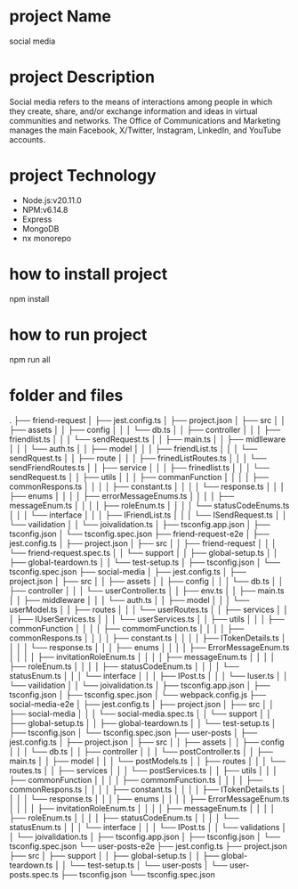 # project Name

social media

# project Description

Social media refers to the means of interactions among people in which they create, share, and/or exchange information and ideas in virtual communities and networks. The Office of Communications and Marketing manages the main Facebook, X/Twitter, Instagram, LinkedIn, and YouTube accounts.

# project Technology

- Node.js:v20.11.0
- NPM:v6.14.8
- Express
- MongoDB
- nx monorepo

# how to install project

npm install

# how to run project

npm run all

# folder and files

.
├── friend-request
│ ├── jest.config.ts
│ ├── project.json
│ ├── src
│ │ ├── assets
│ │ ├── config
│ │ │ └── db.ts
│ │ ├── controller
│ │ │ ├── friendlist.ts
│ │ │ └── sendRequest.ts
│ │ ├── main.ts
│ │ ├── midlleware
│ │ │ └── auth.ts
│ │ ├── model
│ │ │ ├── friendList.ts
│ │ │ └── sendRquest.ts
│ │ ├── route
│ │ │ ├── frinedListRoutes.ts
│ │ │ └── sendFriendRoutes.ts
│ │ ├── service
│ │ │ ├── frinedlist.ts
│ │ │ └── sendRequest.ts
│ │ ├── utils
│ │ │ ├── commanFunction
│ │ │ │ ├── commonRespons.ts
│ │ │ │ ├── constant.ts
│ │ │ │ └── response.ts
│ │ │ ├── enums
│ │ │ │ ├── errorMessageEnums.ts
│ │ │ │ ├── messageEnum.ts
│ │ │ │ ├── roleEnum.ts
│ │ │ │ └── statusCodeEnums.ts
│ │ │ └── interface
│ │ │ ├── IFriendList.ts
│ │ │ └── ISendRequest.ts
│ │ └── vailidation
│ │ └── joivalidation.ts
│ ├── tsconfig.app.json
│ ├── tsconfig.json
│ └── tsconfig.spec.json
├── friend-request-e2e
│ ├── jest.config.ts
│ ├── project.json
│ ├── src
│ │ ├── friend-request
│ │ │ └── friend-request.spec.ts
│ │ └── support
│ │ ├── global-setup.ts
│ │ ├── global-teardown.ts
│ │ └── test-setup.ts
│ ├── tsconfig.json
│ └── tsconfig.spec.json
├── social-media
│ ├── jest.config.ts
│ ├── project.json
│ ├── src
│ │ ├── assets
│ │ ├── config
│ │ │ └── db.ts
│ │ ├── controller
│ │ │ └── userController.ts
│ │ ├── env.ts
│ │ ├── main.ts
│ │ ├── middleware
│ │ │ └── auth.ts
│ │ ├── model
│ │ │ └── userModel.ts
│ │ ├── routes
│ │ │ └── userRoutes.ts
│ │ ├── services
│ │ │ ├── IUserServices.ts
│ │ │ └── userServices.ts
│ │ ├── utils
│ │ │ ├── commonFunction
│ │ │ │ ├── commomFunction.ts
│ │ │ │ ├── commonRespons.ts
│ │ │ │ ├── constant.ts
│ │ │ │ ├── ITokenDetails.ts
│ │ │ │ └── response.ts
│ │ │ ├── enums
│ │ │ │ ├── ErrorMessageEnum.ts
│ │ │ │ ├── invitationRoleEnum.ts
│ │ │ │ ├── messageEnum.ts
│ │ │ │ ├── roleEnum.ts
│ │ │ │ ├── statusCodeEnum.ts
│ │ │ │ └── statusEnum.ts
│ │ │ └── interface
│ │ │ ├── IPost.ts
│ │ │ └── Iuser.ts
│ │ └── vailidation
│ │ └── joivalidation.ts
│ ├── tsconfig.app.json
│ ├── tsconfig.json
│ ├── tsconfig.spec.json
│ └── webpack.config.js
├── social-media-e2e
│ ├── jest.config.ts
│ ├── project.json
│ ├── src
│ │ ├── social-media
│ │ │ └── social-media.spec.ts
│ │ └── support
│ │ ├── global-setup.ts
│ │ ├── global-teardown.ts
│ │ └── test-setup.ts
│ ├── tsconfig.json
│ └── tsconfig.spec.json
├── user-posts
│ ├── jest.config.ts
│ ├── project.json
│ ├── src
│ │ ├── assets
│ │ ├── config
│ │ │ └── db.ts
│ │ ├── controller
│ │ │ └── postController.ts
│ │ ├── main.ts
│ │ ├── model
│ │ │ └── postModels.ts
│ │ ├── routes
│ │ │ └── routes.ts
│ │ ├── services
│ │ │ └── postServices.ts
│ │ ├── utils
│ │ │ ├── commonFunction
│ │ │ │ ├── commomFunction.ts
│ │ │ │ ├── commonRespons.ts
│ │ │ │ ├── constant.ts
│ │ │ │ ├── ITokenDetails.ts
│ │ │ │ └── response.ts
│ │ │ ├── enums
│ │ │ │ ├── ErrorMessageEnum.ts
│ │ │ │ ├── invitationRoleEnum.ts
│ │ │ │ ├── messageEnum.ts
│ │ │ │ ├── roleEnum.ts
│ │ │ │ ├── statusCodeEnum.ts
│ │ │ │ └── statusEnum.ts
│ │ │ └── interface
│ │ │ └── IPost.ts
│ │ └── validations
│ │ └── joivalidation.ts
│ ├── tsconfig.app.json
│ ├── tsconfig.json
│ └── tsconfig.spec.json
└── user-posts-e2e
├── jest.config.ts
├── project.json
├── src
│ ├── support
│ │ ├── global-setup.ts
│ │ ├── global-teardown.ts
│ │ └── test-setup.ts
│ └── user-posts
│ └── user-posts.spec.ts
├── tsconfig.json
└── tsconfig.spec.json
